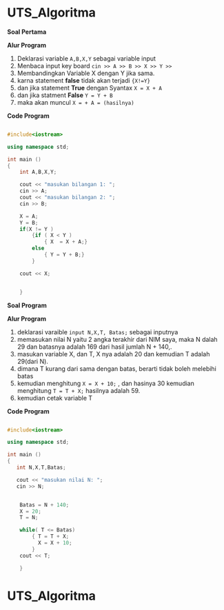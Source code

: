 # UTS_Algoritma


**Soal Pertama**


**Alur Program**

1. Deklarasi variable `A,B,X,Y` sebagai variable input
2. Menbaca input key board `cin >> A >> B >> X >> Y >>`
3. Membandingkan Variable X dengan Y jika sama.
4. karna statement **false** tidak akan terjadi `{X!=Y}`
5. dan jika statement **True** dengan Syantax `X = X + A`
6. dan jika statment **False** `Y = Y + B`
7. maka akan muncul `X = + A = (hasilnya)`

**Code Program**

```c++

#include<iostream>

using namespace std;

int main ()
{
    int A,B,X,Y;

    cout << "masukan bilangan 1: ";
    cin >> A;
    cout << "masukan bilangan 2: ";
    cin >> B;

    X = A;
    Y = B;
    if(X != Y )
        {if ( X < Y )
            { X  = X + A;}
        else
            { Y = Y + B;}
        }

    cout << X;


    }

```
**Soal Program**

**Alur Program**

1. deklarasi varaible `input N,X,T, Batas;` sebagai inputnya
2. memasukan nilai N yaitu 2 angka terakhir dari NIM saya, maka N dalah 29
dan batasnya adalah 169 dari hasil jumlah N + 140,.
3. masukan variable X, dan T, X nya adalah 20 dan kemudian T adalah 29(dari N).
4. dimana T kurang dari sama dengan batas, berarti tidak boleh melebihi batas 
5. kemudian menghitung `X = X + 10;` , dan hasinya 30 kemudian menghitung `T = T + X;` hasilnya adalah 59.
6. kemudian cetak variable T 

**Code Program**

```c++

#include<iostream>

using namespace std;

int main ()
{
   int N,X,T,Batas;

   cout << "masukan nilai N: ";
   cin >> N;


    Batas = N + 140;
    X = 20;
    T = N;

    while( T <= Batas)
        { T = T + X;
          X = X + 10;
        }
    cout << T;

    }
```


# UTS_Algoritma
